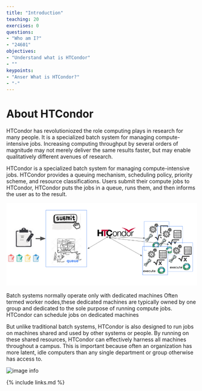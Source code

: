```yaml
---
title: "Introduction"
teaching: 20
exercises: 0
questions:
- "Who am I?"
- "24601"
objectives:
- "Understand what is HTCondor"
- ""
keypoints:
- "Anser What is HTCondor?"
- "-"
---
```



# About HTCondor

HTCondor has revolutioniozed the role computing plays in research for many people. 
It is a specialized batch system for managing compute-intensive jobs.  Increasing computing throughput by several orders of magnitude may not merely deliver the same results faster, but may enable qualitatively different avenues of research.

HTCondor is a specialized batch system for managing compute-intensive jobs. HTCondor provides a queuing mechanism, scheduling policy, priority scheme, and resource classifications. Users submit their compute jobs to HTCondor, HTCondor puts the jobs in a queue, runs them, and then informs the user as to the result.

![image info](./../fig/intro_htc_diagram.png)

Batch systems normally operate only with dedicated machines
Often termed worker nodes,these dedicated machines are typically owned by one group and dedicated to the sole purpose of running compute jobs. HTCondor can schedule jobs on dedicated machines


But unlike traditional batch systems, HTCondor is also designed to run jobs on machines shared and used by other systems or people. By running on these shared resources, HTCondor can effectively harness all machines throughout a campus. This is important because often an organization has more latent, idle computers than any single department or group otherwise has access to.

![image info](./../fig/.jpg)
 


{% include links.md %}

